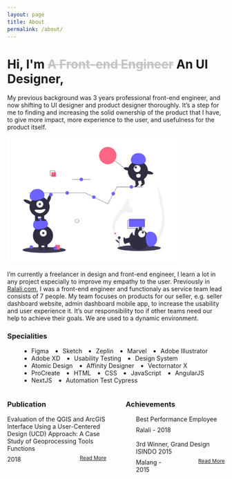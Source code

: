 ```yaml
---
layout: page
title: About
permalink: /about/
---
```


<style>
    strike {
        color: #c3c3c3;
    }

    ul {
        margin-left: 0;
        overflow: hidden;
    }

    li {
        float: left;
        margin-left: 32px;
    }

    img {
        width: 400px;
    }

    .columns {
        display: flex;
        margin-left: -.75rem;
        margin-right: -.75rem;
        margin-top: -.75rem;
    }

    .column {
        padding: .75rem;
    }

    .is-half {
        width: 50%;
    }

    .publication > a {
        display: block;
    }

    .achievements .date, .read-more, .publication .date {
        width: 100%;
        margin-top: 8px;
    }

    .read-more {
        font-size: 12px;
        line-height: 100%;
        text-align: right;
    }

    .achievements ul {
        list-style-type: none;
    }

    .achievements ul li {
        margin-bottom: 16px;
        margin-left: 0;
    }
</style>

<h1>Hi, I'm <strike>A Front-end Engineer</strike> An UI Designer,</h1>

My previous background was 3 years professional front-end engineer, and now shifting to UI designer and product designer thoroughly. It’s a step for me to finding and increasing the solid ownership of the product that I have, to give more impact, more experience to the user, and usefulness for the product itself.

<div class="img-center">
    <img src="/assets/img/posts/good-team.png" alt="Good Team"/>
</div>

I’m currently a freelancer in design and front-end engineer, I learn a lot in any project especially to improve my empathy to the user. Previously in [Ralali.com](https://ralali.com), I was a front-end engineer and functionaly as service team lead consists of 7 people. My team focuses on products for our seller, e.g. seller dashboard website, admin dashboard mobile app, to increase the usability and user experience it. It’s our responsibility too if other teams need our help to achieve their goals. We are used to a dynamic environment.

<h3>Specialities</h3>
<ul>
    <li>Figma</li>
    <li>Sketch</li>
    <li>Zeplin</li>
    <li>Marvel</li>
    <li>Adobe Illustrator</li>
    <li>Adobe XD</li>
    <li>Usability Testing</li>
    <li>Design System</li>
    <li>Atomic Design</li>
    <li>Affinity Designer</li>
    <li>Vectornator X</li>
    <li>ProCreate</li>
    <li>HTML</li>
    <li>CSS</li>
    <li>JavaScript</li>
    <li>AngularJS</li>
    <li>NextJS</li>
    <li>Automation Test Cypress</li>
</ul>

<div class="columns">
    <div class="column is-half publication">
        <h3>Publication</h3>
        Evaluation of the QGIS and ArcGIS Interface Using a User-Centered Design (UCD) Approach: A Case Study of Geoprocessing Tools Functions
        <div class="columns">
            <div class="column is-half date">2018</div>
            <div class="column is-half read-more">
                <a href="http://j-ptiik.ub.ac.id/index.php/j-ptiik/article/view/2440" target="_blank" rel="noopener noreferrer">Read More</a>
            </div>
        </div>
    </div>
    <div class="column is-half achievements">
        <h3>Achievements</h3>
        <ul>
            <li>
                Best Performance Employee
                <div class="date">Ralali - 2018</div>
            </li>
            <li>
                3rd Winner, Grand Design ISINDO 2015
                <div class="columns">
                    <div class="column is-half date">Malang - 2015</div>
                    <div class="column is-half read-more">
                        <a href="http://mcs.filkom.ub.ac.id/unit/prodi/milkom/read/news/help-developing-umkm-filkom-students-made-information-system-grand-design/9baa849" target="_blank" rel="noopener noreferrer">Read More</a>
                    </div>
                </div>
            </li>
        </ul>
    </div>
</div>
